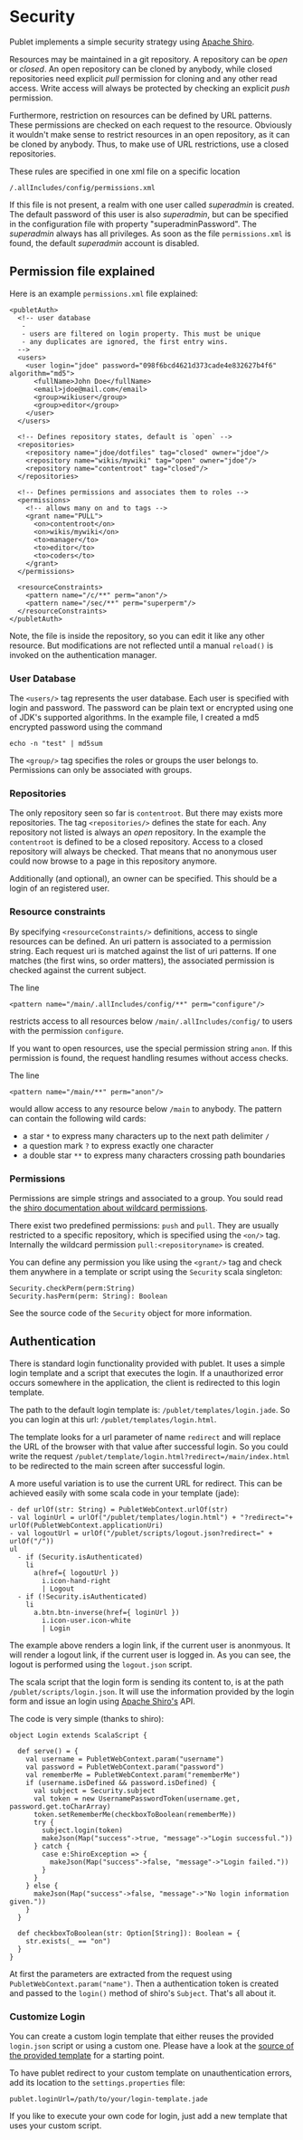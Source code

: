 # Security

Publet implements a simple security strategy using [Apache Shiro](http://shiro.apache.org).

Resources may be maintained in a git repository. A repository can be _open_ or _closed_. An
open repository can be cloned by anybody, while closed repositories need explicit _pull_
permission for cloning and any other read access. Write access will always be protected by
checking an explicit _push_ permission.

Furthermore, restriction on resources can be defined by URL patterns. These
permissions are checked on each request to the resource. Obviously it wouldn't
make sense to restrict resources in an open repository, as it can be cloned by
anybody. Thus, to make use of URL restrictions, use a closed repositories.

These rules are specified in one xml file on a specific location

    /.allIncludes/config/permissions.xml

If this file is not present, a realm with one user called _superadmin_ is created. The
default password of this user is also _superadmin_, but can be specified in the
configuration file with property "superadminPassword". The _superadmin_ always has
all privileges. As soon as the file `permissions.xml` is found, the default _superadmin_
account is disabled.

## Permission file explained

Here is an example `permissions.xml` file explained:

    <publetAuth>
      <!-- user database
       -
       - users are filtered on login property. This must be unique
       - any duplicates are ignored, the first entry wins.
      -->
      <users>
        <user login="jdoe" password="098f6bcd4621d373cade4e832627b4f6" algorithm="md5">
          <fullName>John Doe</fullName>
          <email>jdoe@mail.com</email>
          <group>wikiuser</group>
          <group>editor</group>
        </user>
      </users>

      <!-- Defines repository states, default is `open` -->
      <repositories>
        <repository name="jdoe/dotfiles" tag="closed" owner="jdoe"/>
        <repository name="wikis/mywiki" tag="open" owner="jdoe"/>
        <repository name="contentroot" tag="closed"/>
      </repositories>

      <!-- Defines permissions and associates them to roles -->
      <permissions>
        <!-- allows many on and to tags -->
        <grant name="PULL">
          <on>contentroot</on>
          <on>wikis/mywiki</on>
          <to>manager</to>
          <to>editor</to>
          <to>coders</to>
        </grant>
      </permissions>

      <resourceConstraints>
        <pattern name="/c/**" perm="anon"/>
        <pattern name="/sec/**" perm="superperm"/>
      </resourceConstraints>
    </publetAuth>

Note, the file is inside the repository, so you can edit it like any
other resource. But modifications are not reflected until a manual
`reload()` is invoked on the authentication manager.

### User Database

The `<users/>` tag represents the user database. Each user is specified with
login and password. The password can be plain text or encrypted using one of
JDK's supported algorithms. In the example file, I created a md5 encrypted
password using the command

    echo -n "test" | md5sum

The `<group/>` tag specifies the roles or groups the user belongs to. Permissions
can only be associated with groups.

### Repositories

The only repository seen so far is `contentroot`. But there may exists more
repositories. The tag `<repositories/>` defines the state for each. Any
repository not listed is always an _open_ repository. In the example the
`contentroot` is defined to be a closed repository. Access to a closed repository
will always be checked. That means that no anonymous user could now browse to
a page in this repository anymore.

Additionally (and optional), an owner can be specified. This should be a
login of an registered user.

### Resource constraints

By specifying `<resourceConstraints/>` definitions, access to single resources can
be defined. An uri pattern is associated to a permission string. Each request
uri is matched against the list of uri patterns. If one matches (the first wins,
so order matters), the associated permission is checked against the current
subject.

The line

    <pattern name="/main/.allIncludes/config/**" perm="configure"/>

restricts access to all resources below `/main/.allIncludes/config/` to users
with the permission `configure`.

If you want to open resources, use the special permission string `anon`. If
this permission is found, the request handling resumes without access checks.

The line

    <pattern name="/main/**" perm="anon"/>

would allow access to any resource below `/main` to anybody. The pattern can
contain the following wild cards:

* a star `*` to express many characters up to the next path delimiter `/`
* a question mark `?` to express exactly one character
* a double star `**` to express many characters crossing path boundaries

### Permissions

Permissions are simple strings and associated to a group. You sould read the
[shiro documentation about wildcard
permissions](http://shiro.apache.org/permissions.html).

There exist two predefined permissions: `push` and `pull`. They are usually
restricted to a specific repository, which is specified using the `<on/>` tag.
Internally the wildcard permission `pull:<repositoryname>` is created.

You can define any permission you like using the `<grant/>` tag and check them
anywhere in a template or script using the `Security` scala singleton:

    Security.checkPerm(perm:String)
    Security.hasPerm(perm: String): Boolean

See the source code of the `Security` object for more information.


## Authentication

There is standard login functionality provided with publet. It uses a simple
login template and a script that executes the login. If a unauthorized error
occurs somewhere in the application, the client is redirected to this login
template.

The path to the default login template is: `/publet/templates/login.jade`. So
you can login at this url: `/publet/templates/login.html`.

The template looks for a url parameter of name `redirect` and will replace
the URL of the browser with that value after successful login. So you could
write the request `/publet/template/login.html?redirect=/main/index.html` to
be redirected to the main screen after successful login.

A more useful variation is to use the current URL for redirect. This can be
achieved easily with some scala code in your template (jade):

    - def urlOf(str: String) = PubletWebContext.urlOf(str)
    - val loginUrl = urlOf("/publet/templates/login.html") + "?redirect="+ urlOf(PubletWebContext.applicationUri)
    - val logoutUrl = urlOf("/publet/scripts/logout.json?redirect=" + urlOf("/"))
    ul
      - if (Security.isAuthenticated)
        li
          a(href={ logoutUrl })
            i.icon-hand-right
            | Logout
      - if (!Security.isAuthenticated)
        li
          a.btn.btn-inverse(href={ loginUrl })
            i.icon-user.icon-white
            | Login

The example above renders a login link, if the current user is anonmyous. It
will render a logout link, if the current user is logged in. As you can see,
the logout is performed using the `logout.json` script.

The scala script that the login form is sending its content to, is at the path
`/publet/scripts/login.json`. It will use the information provided by the
login form and issue an login using [Apache Shiro's](http://shiro.apache.org)
API.

The code is very simple (thanks to shiro):

    object Login extends ScalaScript {

      def serve() = {
        val username = PubletWebContext.param("username")
        val password = PubletWebContext.param("password")
        val rememberMe = PubletWebContext.param("rememberMe")
        if (username.isDefined && password.isDefined) {
          val subject = Security.subject
          val token = new UsernamePasswordToken(username.get, password.get.toCharArray)
          token.setRememberMe(checkboxToBoolean(rememberMe))
          try {
            subject.login(token)
            makeJson(Map("success"->true, "message"->"Login successful."))
          } catch {
            case e:ShiroException => {
              makeJson(Map("success"->false, "message"->"Login failed."))
            }
          }
        } else {
          makeJson(Map("success"->false, "message"->"No login information given."))
        }
      }

      def checkboxToBoolean(str: Option[String]): Boolean = {
        str.exists(_ == "on")
      }
    }

At first the parameters are extracted from the request using
`PubletWebContext.param("name")`. Then a authentication token is created and
passed to the `login()` method of shiro's `Subject`. That's all about it.


### Customize Login

You can create a custom login template that either reuses the provided
`login.json` script or using a custom one. Please have a look at the [source
of the provided template](../templates/login.jade) for a starting point.

To have publet redirect to your custom template on unauthentication errors,
add its location to the `settings.properties` file:

    publet.loginUrl=/path/to/your/login-template.jade

If you like to execute your own code for login, just add a new template that
uses your custom script.